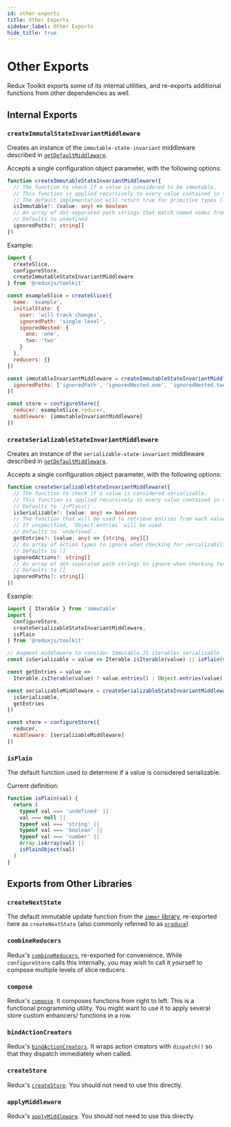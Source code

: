 ```yaml
---
id: other-exports
title: Other Exports
sidebar_label: Other Exports
hide_title: true
---
```


# Other Exports

Redux Toolkit exports some of its internal utilities, and re-exports additional functions from other dependencies as well.

## Internal Exports

### `createImmutalStateInvariantMiddleware`

Creates an instance of the `immutable-state-invariant` middleware described in [`getDefaultMiddleware`](./getDefaultMiddleware.md).

Accepts a single configuration object parameter, with the following options:

```ts
function createImmutableStateInvariantMiddleware({
  // The function to check if a value is considered to be immutable.
  // This function is applied recursively to every value contained in the state.
  // The default implementation will return true for primitive types (like numbers, strings, booleans, null and undefined).
  isImmutable?: (value: any) => boolean
  // An array of dot-separated path strings that match named nodes from the root state to ignore when checking for immutability.
  // Defaults to undefined
  ignoredPaths?: string[]
})
```

Example:

```js
import {
  createSlice,
  configureStore,
  createImmutableStateInvariantMiddleware
} from '@reduxjs/toolkit'

const exampleSlice = createSlice({
  name: 'example',
  initialState: {
    user: 'will track changes',
    ignoredPath: 'single level',
    ignoredNested: {
      one: 'one',
      two: 'two'
    }
  },
  reducers: {}
})

const immutableInvariantMiddleware = createImmutableStateInvariantMiddleware({
  ignoredPaths: ['ignoredPath', 'ignoredNested.one', 'ignoredNested.two']
})

const store = configureStore({
  reducer: exampleSlice.reducer,
  middleware: [immutableInvariantMiddleware]
})
```

### `createSerializableStateInvariantMiddleware`

Creates an instance of the `serializable-state-invariant` middleware described in [`getDefaultMiddleware`](./getDefaultMiddleware.md).

Accepts a single configuration object parameter, with the following options:

```ts
function createSerializableStateInvariantMiddleware({
  // The function to check if a value is considered serializable.
  // This function is applied recursively to every value contained in the state.
  // Defaults to `isPlain()`.
  isSerializable?: (value: any) => boolean
  // The function that will be used to retrieve entries from each value.
  // If unspecified, `Object.entries` will be used.
  // Defaults to `undefined`.
  getEntries?: (value: any) => [string, any][]
  // An array of action types to ignore when checking for serializability.
  // Defaults to []
  ignoredActions?: string[]
  // An array of dot-separated path strings to ignore when checking for serializability.
  // Defaults to []
  ignoredPaths?: string[]
})
```

Example:

```js
import { Iterable } from 'immutable'
import {
  configureStore,
  createSerializableStateInvariantMiddleware,
  isPlain
} from '@reduxjs/toolkit'

// Augment middleware to consider Immutable.JS iterables serializable
const isSerializable = value => Iterable.isIterable(value) || isPlain(value)

const getEntries = value =>
  Iterable.isIterable(value) ? value.entries() : Object.entries(value)

const serializableMiddleware = createSerializableStateInvariantMiddleware({
  isSerializable,
  getEntries
})

const store = configureStore({
  reducer,
  middleware: [serializableMiddleware]
})
```

### `isPlain`

The default function used to determine if a value is considered serializable.

Current definition:

```js
function isPlain(val) {
  return (
    typeof val === 'undefined' ||
    val === null ||
    typeof val === 'string' ||
    typeof val === 'boolean' ||
    typeof val === 'number' ||
    Array.isArray(val) ||
    isPlainObject(val)
  )
}
```

## Exports from Other Libraries

### `createNextState`

The default immutable update function from the [`immer` library](https://immerjs.github.io/immer/), re-exported here as `createNextState` (also commonly referred to as [`produce`](https://immerjs.github.io/immer/docs/produce))

### `combineReducers`

Redux's [`combineReducers`](https://redux.js.org/api/combinereducers), re-exported for convenience. While `configureStore` calls this internally, you may wish to call it yourself to compose multiple levels of slice reducers.

### `compose`

Redux's [`compose`](https://redux.js.org/api/compose). It composes functions from right to left.
This is a functional programming utility. You might want to use it to apply several store custom enhancers/ functions in a row.

### `bindActionCreators`

Redux's [`bindActionCreators`](https://redux.js.org/api/bindactioncreators). It wraps action creators with `dispatch()` so that they dispatch immediately when called.

### `createStore`

Redux's [`createStore`](https://redux.js.org/api/createstore). You should not need to use this directly.

### `applyMiddleware`

Redux's [`applyMiddleware`](https://redux.js.org/api/applymiddleware). You should not need to use this directly.
